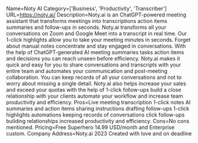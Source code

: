 Name=Noty AI
Category=['Business', 'Productivity', 'Transcriber']
URL=https://noty.ai/
Description=Noty.ai is an ChatGPT-powered meeting assistant that transforms meetings into transcriptions action items summaries and follow-ups in seconds. Noty.ai transforms all your conversations on Zoom and Google Meet into a transcript in real time. Our 1-click highlights allow you to take your meeting minutes in seconds. Forget about manual notes concentrate and stay engaged in conversations. With the help of ChatGPT-generated AI meeting summaries tasks action items and decisions you can reach unseen before efficiency. Noty.ai makes it quick and easy for you to share conversations and transcripts with your entire team and automates your communication and post-meeting collaboration. You can keep records of all your conversations and not to worry about missing a single detail. Noty.ai also helps increase your sales and exceed your quotas with the help of 1-click follow-ups build a close relationship with your clients automate your workflow and increase team productivity and efficiency.
Pros=Live meeting transcription 1-click notes AI summaries and action items sharing instructions drafting follow-ups 1-click highlights automations keeping records of conversations click follow-ups building relationships increased productivity and efficiency.
Cons=No cons mentioned.
Pricing=Free Superhero 14.99 USD/month and Enterprise custom.
Company Address=Noty.ai 2023 Created with love and on deadline
